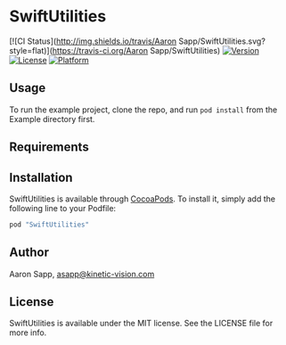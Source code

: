 # SwiftUtilities

[![CI Status](http://img.shields.io/travis/Aaron Sapp/SwiftUtilities.svg?style=flat)](https://travis-ci.org/Aaron Sapp/SwiftUtilities)
[![Version](https://img.shields.io/cocoapods/v/SwiftUtilities.svg?style=flat)](http://cocoapods.org/pods/SwiftUtilities)
[![License](https://img.shields.io/cocoapods/l/SwiftUtilities.svg?style=flat)](http://cocoapods.org/pods/SwiftUtilities)
[![Platform](https://img.shields.io/cocoapods/p/SwiftUtilities.svg?style=flat)](http://cocoapods.org/pods/SwiftUtilities)

## Usage

To run the example project, clone the repo, and run `pod install` from the Example directory first.

## Requirements

## Installation

SwiftUtilities is available through [CocoaPods](http://cocoapods.org). To install
it, simply add the following line to your Podfile:

```ruby
pod "SwiftUtilities"
```

## Author

Aaron Sapp, asapp@kinetic-vision.com

## License

SwiftUtilities is available under the MIT license. See the LICENSE file for more info.
